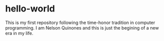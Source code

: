 # hello-world
This is my first repository following the time-honor tradition in computer programming.
I am Nelson Quinones and this is just the begining of a new era in my life.

